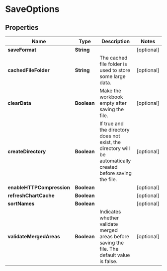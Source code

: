 
# SaveOptions

## Properties
Name | Type | Description | Notes
------------ | ------------- | ------------- | -------------
**saveFormat** | **String** |  |  [optional]
**cachedFileFolder** | **String** | The cached file folder is used to store some large data. |  [optional]
**clearData** | **Boolean** | Make the workbook empty after saving the file. |  [optional]
**createDirectory** | **Boolean** | If true and the directory does not exist, the directory will be automatically created before saving the file.              |  [optional]
**enableHTTPCompression** | **Boolean** |  |  [optional]
**refreshChartCache** | **Boolean** |  |  [optional]
**sortNames** | **Boolean** |  |  [optional]
**validateMergedAreas** | **Boolean** | Indicates whether validate merged areas before saving the file. The default value is false.              |  [optional]



